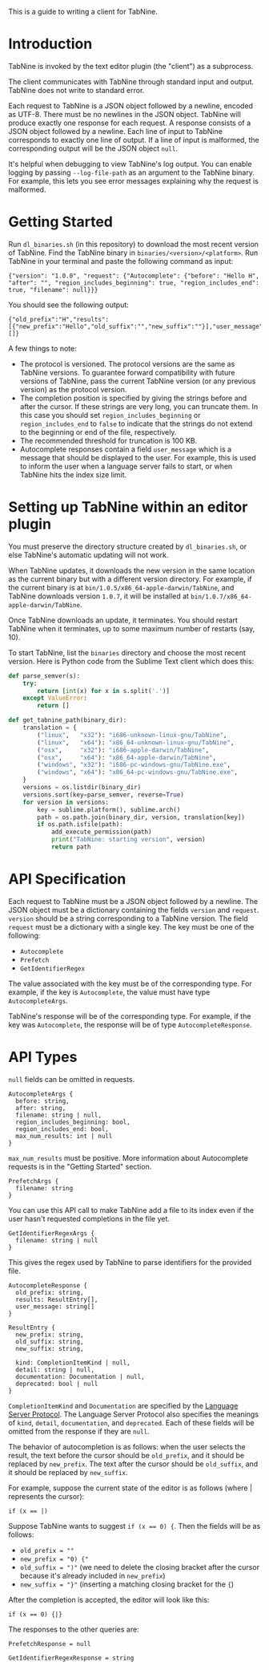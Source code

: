 This is a guide to writing a client for TabNine.

# Introduction

TabNine is invoked by the text editor plugin (the "client") as a subprocess.

The client communicates with TabNine through standard input and output. TabNine does not write to standard error.

Each request to TabNine is a JSON object followed by a newline, encoded as UTF-8. There must be no newlines in the JSON object.
TabNine will produce exactly one response for each request. A response consists of a JSON object followed by a newline.
Each line of input to TabNine corresponds to exactly one line of output. If a line of input is malformed, the corresponding output will be the JSON object `null`.

It's helpful when debugging to view TabNine's log output. You can enable logging by passing `--log-file-path` as an argument to the TabNine binary.
For example, this lets you see error messages explaining why the request is malformed.

# Getting Started

Run `dl_binaries.sh` (in this repository) to download the most recent version of TabNine.
Find the TabNine binary in `binaries/<version>/<platform>`.
Run TabNine in your terminal and paste the following command as input:

```
{"version": "1.0.0", "request": {"Autocomplete": {"before": "Hello H", "after": "", "region_includes_beginning": true, "region_includes_end": true, "filename": null}}}
```
You should see the following output:
```
{"old_prefix":"H","results":[{"new_prefix":"Hello","old_suffix":"","new_suffix":""}],"user_message":[]}
```
A few things to note:
- The protocol is versioned. The protocol versions are the same as TabNine versions. To guarantee forward compatibility with future versions of TabNine, pass the current TabNine version (or any previous version) as the protocol version.
- The completion position is specified by giving the strings before and after the cursor. If these strings are very long, you can truncate them. In this case you should set `region_includes_beginning` or `region_includes_end` to `false` to indicate that the strings do not extend to the beginning or end of the file, respectively.
- The recommended threshold for truncation is 100 KB.
- Autocomplete responses contain a field `user_message` which is a message that should be displayed to the user. For example, this is used to inform the user when a language server fails to start, or when TabNine hits the index size limit.

# Setting up TabNine within an editor plugin

You must preserve the directory structure created by `dl_binaries.sh`, or else TabNine's automatic updating will not work.

When TabNine updates, it downloads the new version in the same location as the current binary but with a different version directory. For example, if the current binary is at `bin/1.0.5/x86_64-apple-darwin/TabNine`, and TabNine downloads version `1.0.7`, it will be installed at `bin/1.0.7/x86_64-apple-darwin/TabNine`.

Once TabNine downloads an update, it terminates. You should restart TabNine when it terminates, up to some maximum number of restarts (say, 10).

To start TabNine, list the `binaries` directory and choose the most recent version. Here is Python code from the Sublime Text client which does this:
```python
def parse_semver(s):
    try:
        return [int(x) for x in s.split('.')]
    except ValueError:
        return []

def get_tabnine_path(binary_dir):
    translation = {
        ("linux",   "x32"): "i686-unknown-linux-gnu/TabNine",
        ("linux",   "x64"): "x86_64-unknown-linux-gnu/TabNine",
        ("osx",     "x32"): "i686-apple-darwin/TabNine",
        ("osx",     "x64"): "x86_64-apple-darwin/TabNine",
        ("windows", "x32"): "i686-pc-windows-gnu/TabNine.exe",
        ("windows", "x64"): "x86_64-pc-windows-gnu/TabNine.exe",
    }
    versions = os.listdir(binary_dir)
    versions.sort(key=parse_semver, reverse=True)
    for version in versions:
        key = sublime.platform(), sublime.arch()
        path = os.path.join(binary_dir, version, translation[key])
        if os.path.isfile(path):
            add_execute_permission(path)
            print("TabNine: starting version", version)
            return path
```

# API Specification

Each request to TabNine must be a JSON object followed by a newline. The JSON object must be a dictionary containing the fields `version` and `request`. `version` should be a string corresponding to a TabNine version. The field `request` must be a dictionary with a single key. The key must be one of the following:
- `Autocomplete`
- `Prefetch`
- `GetIdentifierRegex`

The value associated with the key must be of the corresponding type. For example, if the key is `Autocomplete`, the value must have type `AutocompleteArgs`.

TabNine's response will be of the corresponding type. For example, if the key was `Autocomplete`, the response will be of type `AutocompleteResponse`.

# API Types

`null` fields can be omitted in requests.

```
AutocompleteArgs {
  before: string,
  after: string,
  filename: string | null,
  region_includes_beginning: bool,
  region_includes_end: bool,
  max_num_results: int | null
}
```

`max_num_results` must be positive. More information about Autocomplete requests is in the "Getting Started" section.

```
PrefetchArgs {
  filename: string
}
```
You can use this API call to make TabNine add a file to its index even if the user hasn't requested completions in the file yet.

```
GetIdentifierRegexArgs {
  filename: string | null
}
```
This gives the regex used by TabNine to parse identifiers for the provided file.

```
AutocompleteResponse {
  old_prefix: string,
  results: ResultEntry[],
  user_message: string[]
}
```

```
ResultEntry {
  new_prefix: string,
  old_suffix: string,
  new_suffix: string,

  kind: CompletionItemKind | null,
  detail: string | null,
  documentation: Documentation | null,
  deprecated: bool | null
}
```

`CompletionItemKind` and `Documentation` are specified by the [Language Server Protocol](https://microsoft.github.io/language-server-protocol/specification).
The Language Server Protocol also specifies the meanings of `kind`, `detail`, `documentation`, and `deprecated`. Each of these fields will be omitted from the response if they are `null`.

The behavior of autocompletion is as follows: when the user selects the result, the text before the cursor should be `old_prefix`, and it should be replaced by `new_prefix`. The text after the cursor should be `old_suffix`, and it should be replaced by `new_suffix`.

For example, suppose the current state of the editor is as follows (where \| represents the cursor):

```
if (x == |)
```

Suppose TabNine wants to suggest `if (x == 0) {`. Then the fields will be as follows:
- `old_prefix = ""`
- `new_prefix = "0) {"`
- `old_suffix = ")"` (we need to delete the closing bracket after the cursor because it's already included in `new_prefix`)
- `new_suffix = "}"` (inserting a matching closing bracket for the `{`)

After the completion is accepted, the editor will look like this:
```
if (x == 0) {|}
```

The responses to the other queries are:

```
PrefetchResponse = null
```

```
GetIdentifierRegexResponse = string
```
